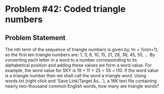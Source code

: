 # Problem #42: Coded triangle numbers 

## Problem Statement 

The nth term of the sequence of triangle numbers is given by, tn = ½n(n+1); so the first ten triangle numbers are:
1, 3, 6, 10, 15, 21, 28, 36, 45, 55, ...
By converting each letter in a word to a number corresponding to its alphabetical position and adding these values we form a word value. For example, the word value for SKY is 19 + 11 + 25 = 55 = t10. If the word value is a triangle number then we shall call the word a triangle word.
Using words.txt (right click and 'Save Link/Target As...'), a 16K text file containing nearly two-thousand common English words, how many are triangle words?
